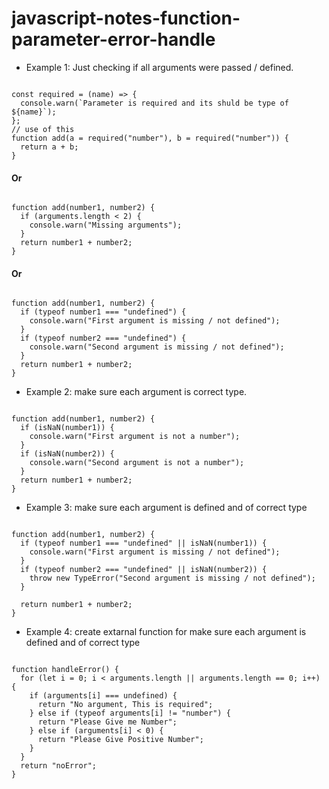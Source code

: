 # javascript-notes-function-parameter-error-handle


- Example 1: Just checking if all arguments were passed / defined.

```

const required = (name) => {
  console.warn(`Parameter is required and its shuld be type of ${name}`);
};
// use of this
function add(a = required("number"), b = required("number")) {
  return a + b;
}

```

#### Or

```

function add(number1, number2) {
  if (arguments.length < 2) {
    console.warn("Missing arguments");
  }
  return number1 + number2;
}

```

#### Or

```

function add(number1, number2) {
  if (typeof number1 === "undefined") {
    console.warn("First argument is missing / not defined");
  }
  if (typeof number2 === "undefined") {
    console.warn("Second argument is missing / not defined");
  }
  return number1 + number2;
}

```

- Example 2: make sure each argument is correct type.

```

function add(number1, number2) {
  if (isNaN(number1)) {
    console.warn("First argument is not a number");
  }
  if (isNaN(number2)) {
    console.warn("Second argument is not a number");
  }
  return number1 + number2;
}

```

- Example 3: make sure each argument is defined and of correct type

```

function add(number1, number2) {
  if (typeof number1 === "undefined" || isNaN(number1)) {
    console.warn("First argument is missing / not defined");
  }
  if (typeof number2 === "undefined" || isNaN(number2)) {
    throw new TypeError("Second argument is missing / not defined");
  }

  return number1 + number2;
}

```

- Example 4: create extarnal function for make sure each argument is defined and of correct type

```

function handleError() {
  for (let i = 0; i < arguments.length || arguments.length == 0; i++) {
    if (arguments[i] === undefined) {
      return "No argument, This is required";
    } else if (typeof arguments[i] != "number") {
      return "Please Give me Number";
    } else if (arguments[i] < 0) {
      return "Please Give Positive Number";
    }
  }
  return "noError";
}

```
